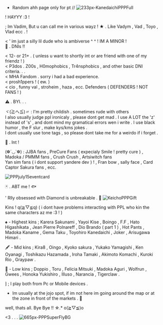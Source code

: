 - Random ahh page only for pt //
![233px-KanedaichiPPPFull](https://github.com/VadymxArsioxska/VadymxArsioxska/assets/149905550/8ed448c7-e990-4e67-9a90-d58ed72a2e35)

! HAYYY :3 !
 
; Im Vadim, But u can call me in various wayz !
 ★ . Like Vadym , Vad , Toyo , Vlad ecc . !

<  ' im just a silly lil dude who is ambiverse ^ ^
     ! IM A MINOR !                                                   
🚫 . DNIs !!

< 12- or 21+ . ( unless u want to shortly int or are friend with one of my friendz ! )                                      
< P3dos . Z00s , H0mophobics , Tr4nsphobics , and other basic DNI criteria. . .                                                                                                                       
< MHA Fandom . sorry i had a bad experience.                                                                   
< prosh1ppers ! ( ew. )                                            
< cio , funny val , stroheim , haza , ecc. Defenders  ( DEFENDERS ! NOT FANS ! )                            

⚠️ . BYI. . .

ヾ(≧へ≦)〃 : I'm pretty childish . sometimes rude with others                        
I also usually judge ppl ironicaly , please dont get mad . 
I use A LOT the 'z' instead of 's' , and dont mind my gramatical errors wen i write .
I use black humor , the F slur , make kys/kms jokes .                          
I dont usually use tone tags , so please dont take me for a weirdo if i forget .                 

🐍 . Int ! 

(❁´◡`❁) : JJBA fans , PreCure Fans ( expecialy Smile ! pretty cure ) , Madoka / PMMM fans , Crush Crush , Artsiwitch fans           
      Yan sim fans ( i dont support yandere dev ) ! , Fran bow , sally face ,  Card Captor Sakura fans , ecc.
      
![PPPjuly15eventcard](https://github.com/VadymxArsioxska/VadymxArsioxska/assets/149905550/a170418e-ad01-474d-bfbe-4ce19a7f88da)

🃏 . ABT me ! 🐟

' Rlly obsessed with Diamond is unbreakable . 💎
![KeichoPPPGift](https://github.com/VadymxArsioxska/VadymxArsioxska/assets/149905550/9ac3a2e4-35c3-476d-9fa6-b962a262680c)

Kins ! q(≧▽≦q) ( i dont have problems interacting with PPL who kin the same characters az me :3 ! )

♠️ - Highest kins ; Karera Sakunami , Yayoi Kise , Boingo , F.F , Hato Higashikata , Jean Pierre Polnareff , Dio Brando ( part 1 ) , Hot Pants , Madoka Kaname , Gema Taku , Toyohiro Kanedaichi , Joker , Arisugawa Himari .  

🖋️ - Mid kins ; Kira8 , Oingo , Kyoko sakura , Yukako Yamagishi , Ken Oyanagi , Toshikazu Hazamada , Iroha Tamaki , Akimoto Komachi , Kuroki Rio , Graypaw .            

🐸 - Low kins ; Doppio , Toru , Felicia Mitsuki , Madoka Aguri , Wolfrun , Gwees , Honoka Yukishiro , Illuso , Narancia , Tigerclaw .


⁆ ; I play both from Pc or Mobile devices .

- Im usually at the jojo spot, if im not here im going around the map or at the zone in front of the markets . 🫨

well, thats all. Bye Bye !! ☆.* o(≧▽≦)o

<3 . . . ![665px-PPPSuperFlyBG](https://github.com/VadymxArsioxska/VadymxArsioxska/assets/149905550/bbbf624f-69a1-4363-baef-1698cbc45cdc)


